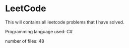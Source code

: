 # LeetCode
This will contains all leetcode problems that I have solved. 

Programming language used: C#

 number of files: 48
 
